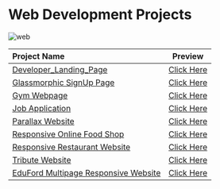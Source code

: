 # Web Development Projects
![web](https://github.com/kishanrajput23/Web-Development-Project/assets/70385488/2f95b3c2-4cd6-4d0a-a8d1-30defd66681f)

|  Project Name  |  Preview  |
|:---------------|:---------:|
|  [Developer_Landing_Page](https://github.com/kishanrajput23/Web-Development-Project/tree/main/Projects/Developer_Landing_Page)  |  [Click Here](https://github.com/kishanrajput23/Web-Development-Project/blob/main/Projects/Developer_Landing_Page/README.md)  |
|  [Glassmorphic SignUp Page](https://github.com/kishanrajput23/Web-Development-Project/tree/main/Projects/Glassmorphic_SignUp_Page)  |  [Click Here](https://github.com/kishanrajput23/Web-Development-Project/blob/main/Projects/Glassmorphic_SignUp_Page/README.md)  |
|  [Gym Webpage](https://github.com/kishanrajput23/Web-Development-Project/tree/main/Projects/Gym_Webpage)  |  [Click Here](https://github.com/kishanrajput23/Web-Development-Project/blob/main/Projects/Gym_Webpage/README.md)  |
|  [Job Application](https://github.com/kishanrajput23/Web-Development-Project/tree/main/Projects/Job_Application)  |  [Click Here](https://github.com/kishanrajput23/Web-Development-Project/blob/main/Projects/Job_Application/README.md)  |
|  [Parallax Website](https://github.com/kishanrajput23/Web-Development-Project/tree/main/Projects/Parallax_Website)  |  [Click Here](https://github.com/kishanrajput23/Web-Development-Project/blob/main/Projects/Parallax_Website/README.md)  |
|  [Responsive Online Food Shop](https://github.com/kishanrajput23/Web-Development-Project/tree/main/Projects/Responsive_Online_Food_Shop)  |  [Click Here](https://github.com/kishanrajput23/Web-Development-Project/blob/main/Projects/Responsive_Online_Food_Shop/README.md)  |
|  [Responsive Restaurant Website](https://github.com/kishanrajput23/Web-Development-Project/tree/main/Projects/Responsive_Restaurant_Website)  |  [Click Here](https://github.com/kishanrajput23/Web-Development-Project/blob/main/Projects/Responsive_Restaurant_Website/README.md)  |
|  [Tribute Website](https://github.com/kishanrajput23/Web-Development-Project/tree/main/Projects/Tribute_Website)  |  [Click Here](https://github.com/kishanrajput23/Web-Development-Project/blob/main/Projects/Tribute_Website/README.md)  |
|  [EduFord Multipage Responsive Website](https://github.com/kishanrajput23/Web-Development-Project/tree/main/Projects/EduFord_Multipage_Responsive_Website)  |  [Click Here](https://github.com/kishanrajput23/Web-Development-Project/blob/main/Projects/EduFord_Multipage_Responsive_Website/README.md)  |
